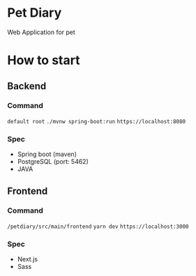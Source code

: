 # Pet Diary
Web Application for pet

# How to start
## Backend
### Command
`default root`
`./mvnw spring-boot:run`
`https://localhost:8080`

### Spec
- Spring boot (maven)
- PostgreSQL (port: 5462)
- JAVA

## Frontend
### Command
`/petdiary/src/main/frontend`
`yarn dev`
`https://localhost:3000`

### Spec
- Next.js
- Sass
